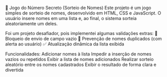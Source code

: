 🎲 Jogo do Número Secreto (Sorteio de Nomes)
Este projeto é um jogo simples de sorteio de nomes, desenvolvido em HTML, CSS e JavaScript.
O usuário insere nomes em uma lista e, ao final, o sistema sorteia aleatoriamente um deles.

Foi um projeto desafiador, pois implementei algumas validações extras:
🚫 Bloqueio de envio de campo vazio
🔁 Prevenção de nomes duplicados (com alerta ao usuário)
✅ Atualização dinâmica da lista exibida

Funcionalidades:
Adicionar nomes à lista
Impedir a inserção de nomes vazios ou repetidos
Exibir a lista de nomes adicionados
Realizar sorteio aleatório entre os nomes cadastrados
Exibir o resultado de forma clara e divertida
